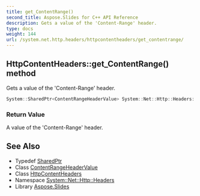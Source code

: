 ```yaml
---
title: get_ContentRange()
second_title: Aspose.Slides for C++ API Reference
description: Gets a value of the 'Content-Range' header.
type: docs
weight: 144
url: /system.net.http.headers/httpcontentheaders/get_contentrange/
---
```

## HttpContentHeaders::get_ContentRange() method


Gets a value of the 'Content-Range' header.

```cpp
System::SharedPtr<ContentRangeHeaderValue> System::Net::Http::Headers::HttpContentHeaders::get_ContentRange()
```


### Return Value

A value of the 'Content-Range' header.

## See Also

* Typedef [SharedPtr](../../../system/sharedptr/)
* Class [ContentRangeHeaderValue](../../contentrangeheadervalue/)
* Class [HttpContentHeaders](../)
* Namespace [System::Net::Http::Headers](../../)
* Library [Aspose.Slides](../../../)